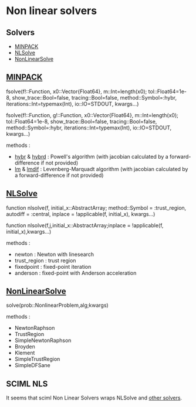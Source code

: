 # Non linear solvers

## Solvers

- [MINPACK](https://github.com/sglyon/MINPACK.jl)
- [NLSolve](https://github.com/JuliaNLSolvers/NLsolve.jl)
- [NonLinearSolve](https://github.com/SciML/NonlinearSolve.jl)
	
## [MINPACK](https://github.com/sglyon/MINPACK.jl)


fsolve(f!::Function, x0::Vector{Float64}, m::Int=length(x0); tol::Float64=1e-8, show_trace::Bool=false, tracing::Bool=false, method::Symbol=:hybr, iterations::Int=typemax(Int), io::IO=STDOUT, kwargs...) 

fsolve(f!::Function, g!::Function, x0::Vector{Float64}, m::Int=length(x0); tol::Float64=1e-8, show_trace::Bool=false, tracing::Bool=false, method::Symbol=:hybr, iterations::Int=typemax(Int), io::IO=STDOUT, kwargs...)
 
methods : 

- [hybr](https://github.com/devernay/cminpack/blob/d1f5f5a273862ca1bbcf58394e4ac060d9e22c76/hybrd1.c) & [hybrd](https://github.com/devernay/cminpack/blob/d1f5f5a273862ca1bbcf58394e4ac060d9e22c76/hybrd.c) : Powell's algorithm (with jacobian calculated by a forward-difference if not provided)
- [lm](https://github.com/devernay/cminpack/blob/d1f5f5a273862ca1bbcf58394e4ac060d9e22c76/lmdif1.c) & [lmdif](https://github.com/devernay/cminpack/blob/d1f5f5a273862ca1bbcf58394e4ac060d9e22c76/lmdif.c) : Levenberg-Marquadt algorithm (with jacobian calculated by a forward-difference if not provided)


## [NLSolve](https://github.com/JuliaNLSolvers/NLsolve.jl)

function nlsolve(f, initial_x::AbstractArray; method::Symbol = :trust_region, autodiff = :central, inplace = !applicable(f, initial_x), kwargs...)

function nlsolve(f,j,initial_x::AbstractArray;inplace = !applicable(f, initial_x),kwargs...)

methods : 

- newton : Newton with linesearch
- trust_region : trust region
- fixedpoint : fixed-point iteration
- anderson : fixed-point with Anderson acceleration


## [NonLinearSolve](https://github.com/SciML/NonlinearSolve.jl)
solve(prob::NonlinearProblem,alg;kwargs)

methods : 
- NewtonRaphson
- TrustRegion
- SimpleNewtonRaphson
- Broyden
- Klement
- SimpleTrustRegion
- SimpleDFSane


## SCIML NLS
It seems that sciml Non Linear Solvers wraps NLSolve and [other solvers](https://docs.sciml.ai/NonlinearSolve/stable/solvers/NonlinearSystemSolvers/).
